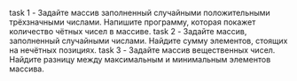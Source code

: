 task 1 - Задайте массив заполненный случайными положительными трёхзначными числами. Напишите программу, которая покажет количество чётных чисел в массиве.
task 2 - Задайте массив, заполненный случайными числами. Найдите сумму элементов, стоящих на нечётных позициях.
task 3 - Задайте массив вещественных чисел. Найдите разницу между максимальным и минимальным элементов массива.
